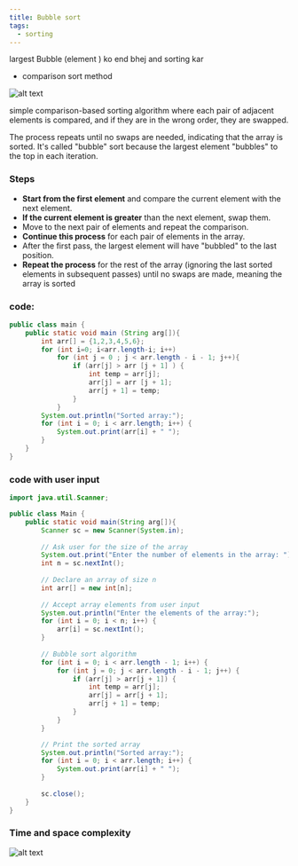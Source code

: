 ```yaml
---
title: Bubble sort
tags:
  - sorting
---
```


largest Bubble (element ) ko end bhej and sorting kar
- comparison sort  method

![alt text](/images/Pastedimage20241031144534.png)


simple comparison-based sorting algorithm where each pair of adjacent elements is compared, and if they are in the wrong order, they are swapped.

The process repeats until no swaps are needed, indicating that the array is sorted. It's called "bubble" sort because the largest element "bubbles" to the top in each iteration.


### Steps

- **Start from the first element** and compare the current element with the next element.
- **If the current element is greater** than the next element, swap them.
- Move to the next pair of elements and repeat the comparison.
- **Continue this process** for each pair of elements in the array.
- After the first pass, the largest element will have "bubbled" to the last position.
- **Repeat the process** for the rest of the array (ignoring the last sorted elements in subsequent passes) until no swaps are made, meaning the array is sorted


### code:
```java
public class main {    
    public static void main (String arg[]){
        int arr[] = {1,2,3,4,5,6};
        for (int i=0; i<arr.length-i; i++)
            for (int j = 0 ; j < arr.length - i - 1; j++){
                if (arr[j] > arr [j + 1] ) {
                    int temp = arr[j];
                    arr[j] = arr [j + 1];
                    arr[j + 1] = temp;
                }
            }
        System.out.println("Sorted array:");
        for (int i = 0; i < arr.length; i++) {
            System.out.print(arr[i] + " ");
        }
    }
}
```



### code with user input
```java
import java.util.Scanner;

public class Main {    
    public static void main(String arg[]){
        Scanner sc = new Scanner(System.in);
        
        // Ask user for the size of the array
        System.out.print("Enter the number of elements in the array: ");
        int n = sc.nextInt();
        
        // Declare an array of size n
        int arr[] = new int[n];
        
        // Accept array elements from user input
        System.out.println("Enter the elements of the array:");
        for (int i = 0; i < n; i++) {
            arr[i] = sc.nextInt();
        }
        
        // Bubble sort algorithm
        for (int i = 0; i < arr.length - 1; i++) {
            for (int j = 0; j < arr.length - i - 1; j++) {
                if (arr[j] > arr[j + 1]) {
                    int temp = arr[j];
                    arr[j] = arr[j + 1];
                    arr[j + 1] = temp;
                }
            }
        }

        // Print the sorted array
        System.out.println("Sorted array:");
        for (int i = 0; i < arr.length; i++) {
            System.out.print(arr[i] + " ");
        }
        
        sc.close();
    }
}

```

### Time and space complexity 
![alt text](/images/Pastedimage20241031152748.png)
